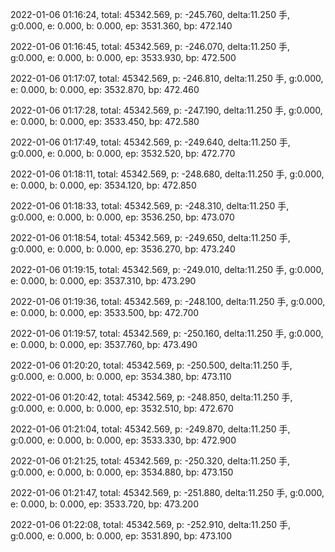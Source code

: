 2022-01-06 01:16:24, total: 45342.569, p: -245.760, delta:11.250 手, g:0.000, e: 0.000, b: 0.000, ep: 3531.360, bp: 472.140

2022-01-06 01:16:45, total: 45342.569, p: -246.070, delta:11.250 手, g:0.000, e: 0.000, b: 0.000, ep: 3533.930, bp: 472.500

2022-01-06 01:17:07, total: 45342.569, p: -246.810, delta:11.250 手, g:0.000, e: 0.000, b: 0.000, ep: 3532.870, bp: 472.460

2022-01-06 01:17:28, total: 45342.569, p: -247.190, delta:11.250 手, g:0.000, e: 0.000, b: 0.000, ep: 3533.450, bp: 472.580

2022-01-06 01:17:49, total: 45342.569, p: -249.640, delta:11.250 手, g:0.000, e: 0.000, b: 0.000, ep: 3532.520, bp: 472.770

2022-01-06 01:18:11, total: 45342.569, p: -248.680, delta:11.250 手, g:0.000, e: 0.000, b: 0.000, ep: 3534.120, bp: 472.850

2022-01-06 01:18:33, total: 45342.569, p: -248.310, delta:11.250 手, g:0.000, e: 0.000, b: 0.000, ep: 3536.250, bp: 473.070

2022-01-06 01:18:54, total: 45342.569, p: -249.650, delta:11.250 手, g:0.000, e: 0.000, b: 0.000, ep: 3536.270, bp: 473.240

2022-01-06 01:19:15, total: 45342.569, p: -249.010, delta:11.250 手, g:0.000, e: 0.000, b: 0.000, ep: 3537.310, bp: 473.290

2022-01-06 01:19:36, total: 45342.569, p: -248.100, delta:11.250 手, g:0.000, e: 0.000, b: 0.000, ep: 3533.500, bp: 472.700

2022-01-06 01:19:57, total: 45342.569, p: -250.160, delta:11.250 手, g:0.000, e: 0.000, b: 0.000, ep: 3537.760, bp: 473.490

2022-01-06 01:20:20, total: 45342.569, p: -250.500, delta:11.250 手, g:0.000, e: 0.000, b: 0.000, ep: 3534.380, bp: 473.110

2022-01-06 01:20:42, total: 45342.569, p: -248.850, delta:11.250 手, g:0.000, e: 0.000, b: 0.000, ep: 3532.510, bp: 472.670

2022-01-06 01:21:04, total: 45342.569, p: -249.870, delta:11.250 手, g:0.000, e: 0.000, b: 0.000, ep: 3533.330, bp: 472.900

2022-01-06 01:21:25, total: 45342.569, p: -250.320, delta:11.250 手, g:0.000, e: 0.000, b: 0.000, ep: 3534.880, bp: 473.150

2022-01-06 01:21:47, total: 45342.569, p: -251.880, delta:11.250 手, g:0.000, e: 0.000, b: 0.000, ep: 3533.720, bp: 473.200

2022-01-06 01:22:08, total: 45342.569, p: -252.910, delta:11.250 手, g:0.000, e: 0.000, b: 0.000, ep: 3531.890, bp: 473.100